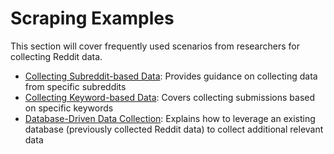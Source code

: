 # Scraping Examples

This section will cover frequently used scenarios from researchers for collecting Reddit data.

* [Collecting Subreddit-based Data](../hands_on/subreddit_based.md): Provides guidance on collecting data from specific subreddits
* [Collecting Keyword-based Data](../hands_on/keyword_based.md): Covers collecting submissions based on specific keywords
* [Database-Driven Data Collection](../hands_on/database_driven.md): Explains how to leverage an existing database (previously collected Reddit data) to collect additional relevant data